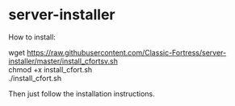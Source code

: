server-installer
================

How to install:

wget https://raw.githubusercontent.com/Classic-Fortress/server-installer/master/install_cfortsv.sh<br />
chmod +x install_cfort.sh<br />
./install_cfort.sh

Then just follow the installation instructions.